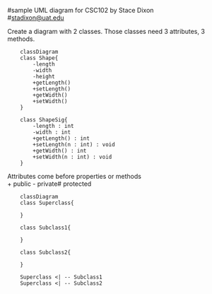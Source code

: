 #sample UML diagram for CSC102 by Stace Dixon<br>
#stadixon@uat.edu

Create a diagram with 2 classes. Those classes need 3 attributes, 3 methods. 

```mermaid
    classDiagram
    class Shape{
        -length
        -width
        -height
        +getLength()
        +setLength()
        +getWidth()
        +setWidth()
    }

    class ShapeSig{
        -length : int
        -width : int
        +getLength() : int
        +setLength(n : int) : void
        +getWidth() : int
        +setWidth(n : int) : void
    }
```
Attributes come before properties or methods<br>
\+ public \- private\# protected
```mermaid
    classDiagram
    class Superclass{

    }

    class Subclass1{
        
    }

    class Subclass2{
        
    }
    
    Superclass <| -- Subclass1
    Superclass <| -- Subclass2
```